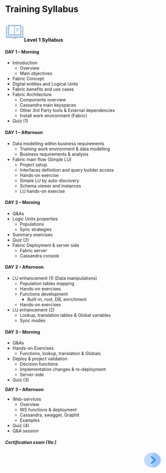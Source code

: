# Training  Syllabus

### ![](/academy/00_Training_Level_1/images/syllabus.png)Level 1 Syllabus

#### **DAY 1 – Morning**

- Introduction
  - Overview
  - Main objectives
-  Fabric Concept
  -  Digital entities and Logical Units
  - Fabric benefits and use cases
- Fabric Architecture
  - Components overview
  - Cassandra main keyspaces
  - Other 3rd Party tools & External dependencies
  - Install work environment (Fabric)
- Quiz (1)

#### **DAY 1 – Afternoon**

- Data modelling within business requirements
  - Training work environment & data modelling
  - Business requirements & analysis
- Fabric main flow (Simple LU)
  - Project setup
  - Interfaces definition and query builder access
  - Hands-on exercise
  - Simple LU by auto-discovery
  - Schema viewer and instances
  - LU hands-on exercise

#### **DAY 2 – Morning**

- Q&As
- Logic Units properties
  - Populations
  - Sync strategies
- Summary exercises
- Quiz (2)
- Fabric Deployment & server side
  - Fabric server
  - Cassandra console

#### **DAY 2 – Afternoon**

- LU enhancement (1) (Data manipulations)
  - Population tables mapping
  - Hands-on exercises
  - Functions development
    - Built-in, root, DB, enrichment
  - Hands-on exercises
- LU enhancement (2)
  - Lookup, translation tables & Global variables
  - Sync modes

#### **DAY 3 – Morning**

- Q&As
- Hands-on Exercises
  -  Functions, lookup, translation & Globals
- Deploy & project validation
  - Decision functions
  - Implementation changes & re-deployment
  - Server-side
- Quiz (3)

**DAY 3 – Afternoon**

- Web-services
  - Overview 
  - WS functions & deployment
  - Cassandra, swagger, Graphit
  - Examples 
- Quiz (4)
- Q&A session

##### Certification exam (1hr.)


[<img align="right" width="60" height="54" src="/articles/images/Next.png">](/academy/00_Training_Level_1/02_business_requirements.md)
